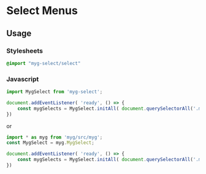 # Select Menus

## Usage

### Stylesheets

```sass
@import "myg-select/select"
```

### Javascript

```js
import MygSelect from 'myg-select';

document.addEventListener( 'ready', () => {
    const mygSelects = MygSelect.initAll( document.querySelectorAll('.myg-select'), {} );
})
```

or

```js
import * as myg from 'myg/src/myg';
const MygSelect = myg.MygSelect;

document.addEventListener( 'ready', () => {
    const mygSelects = MygSelect.initAll( document.querySelectorAll('.myg-select'), {} );
})
```
